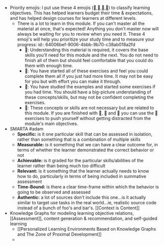 - Priority emojis:  I put use these 4 emojis (🥚,🐣,🐥,🐔) to classify learning objectives. This has helped learners budget their time & expectations, and has helped design courses for learners at different levels.
	- There is a lot to learn in this module. If you can't master all the material at once, that's expected! Anything you don't master now will always be waiting for you to review when you need it. These 4 emoji's will help you prioritize your study time and to measure your progress:
	  id:: 64006bef-9006-4bbb-9b70-c38ab018a2fd
		- 🥚: Understanding this material is required, it covers the base skills you'll need for this module and the next. You do not need to finish all of them but should feel comfortable that you could do them with enough time.
		- 🐣: You have started all of these exercises and feel you could complete them all if you just had more time. It may not be easy for you but with effort you can make it through.
		- 🐥: You have studied the examples and started some exercises if you had time. You should have a big-picture understanding of these concepts/skills, but may not be confident completing the exercises.
		- 🐔: These concepts or skills are not necessary but are related to this module. If you are finished with 🥚, 🐣 and 🐥 you can use the 🐔 exercises to push yourself without getting distracted from the module's main objectives.
- SMARTA #adam
	- **Specific:** is it one particular skill that can be assessed in isolation, rather than something that is a combination of multiple skills
	- **Measurable:** is it something that we can have a clear outcome for, in terms of whether the learner demonstrated the correct behavior or not
	- **Achievable:** is it graded for the particular skills/abilities of the learner rather than being much too difficult
	- **Relevant:** is it something that the learner actually needs to know how to do, particularly in terms of being included in summative assessment
	- **Time-Bound:** is there a clear time-frame within which the behavior is going to be observed and assessed
	- **Authentic:** a lot of sources don't include this one...is it actually similar to target use tasks in the real world...ie, realistic source code instead of a bunch of foo's and bar's. [[Context is Content]]
- Knowledge Graphs for modeling learning objective relations, [[Assessment]], content generation & recommendation, and self-guided learning
	- [[Personalized Learning Environments Based on Knowledge Graphs and The Zone of Proximal Development]]
	-